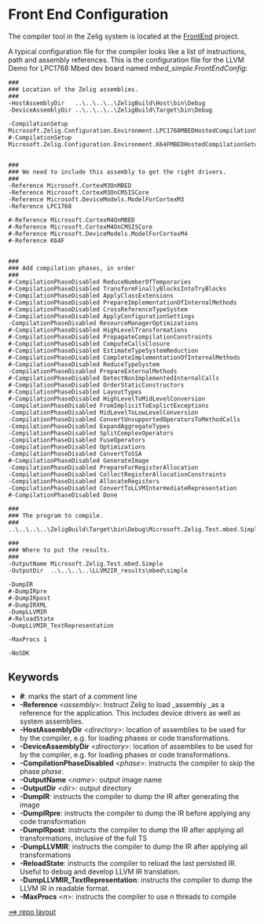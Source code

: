 # Front End Configuration

The compiler tool in the Zelig system is located at the [FrontEnd](https://github.com/MSOpenTech/il2n-pr/tree/il2ir_demo/zelig/Zelig/CompileTime/CodeGenerator/FrontEnd) project. 

A typical configuration file for the compiler looks like a list of instructions, path and assembly references. This is the configuration file for the LLVM Demo for LPC1768 Mbed dev board named _mbed_simple.FrontEndConfig_: 

```
###
### Location of the Zelig assemblies.
###
-HostAssemblyDir   ..\..\..\..\ZeligBuild\Host\bin\Debug
-DeviceAssemblyDir ..\..\..\..\ZeligBuild\Target\bin\Debug

-CompilationSetup Microsoft.Zelig.Configuration.Environment.LPC1768MBEDHostedCompilationSetup
#-CompilationSetup Microsoft.Zelig.Configuration.Environment.K64FMBEDHostedCompilationSetup


###
### We need to include this assembly to get the right drivers.
###
-Reference Microsoft.CortexM3OnMBED
-Reference Microsoft.CortexM3OnCMSISCore
-Reference Microsoft.DeviceModels.ModelForCortexM3
-Reference LPC1768

#-Reference Microsoft.CortexM4OnMBED
#-Reference Microsoft.CortexM4OnCMSISCore
#-Reference Microsoft.DeviceModels.ModelForCortexM4
#-Reference K64F


###
### Add compilation phases, in order
###
#-CompilationPhaseDisabled ReduceNumberOfTemporaries
#-CompilationPhaseDisabled TransformFinallyBlocksIntoTryBlocks
#-CompilationPhaseDisabled ApplyClassExtensions
#-CompilationPhaseDisabled PrepareImplementationOfInternalMethods  
#-CompilationPhaseDisabled CrossReferenceTypeSystem
#-CompilationPhaseDisabled ApplyConfigurationSettings
-CompilationPhaseDisabled ResourceManagerOptimizations
#-CompilationPhaseDisabled HighLevelTransformations
#-CompilationPhaseDisabled PropagateCompilationConstraints
#-CompilationPhaseDisabled ComputeCallsClosure
#-CompilationPhaseDisabled EstimateTypeSystemReduction
#-CompilationPhaseDisabled CompleteImplementationOfInternalMethods
#-CompilationPhaseDisabled ReduceTypeSystem
-CompilationPhaseDisabled PrepareExternalMethods
#-CompilationPhaseDisabled DetectNonImplementedInternalCalls
#-CompilationPhaseDisabled OrderStaticConstructors
#-CompilationPhaseDisabled LayoutTypes
#-CompilationPhaseDisabled HighLevelToMidLevelConversion
-CompilationPhaseDisabled FromImplicitToExplictExceptions
-CompilationPhaseDisabled MidLevelToLowLevelConversion
-CompilationPhaseDisabled ConvertUnsupportedOperatorsToMethodCalls
-CompilationPhaseDisabled ExpandAggregateTypes
-CompilationPhaseDisabled SplitComplexOperators
-CompilationPhaseDisabled FuseOperators
-CompilationPhaseDisabled Optimizations
-CompilationPhaseDisabled ConvertToSSA
#-CompilationPhaseDisabled GenerateImage
-CompilationPhaseDisabled PrepareForRegisterAllocation
-CompilationPhaseDisabled CollectRegisterAllocationConstraints
-CompilationPhaseDisabled AllocateRegisters
-CompilationPhaseDisabled ConvertToLLVMIntermediateRepresentation
#-CompilationPhaseDisabled Done

###
### The program to compile.
###
..\..\..\..\ZeligBuild\Target\bin\Debug\Microsoft.Zelig.Test.mbed.Simple.exe

###
### Where to put the results.
###
-OutputName Microsoft.Zelig.Test.mbed.Simple
-OutputDir  ..\..\..\..\LLVM2IR_results\mbed\simple

-DumpIR
#-DumpIRpre
#-DumpIRpost
#-DumpIRXML
-DumpLLVMIR
#-ReloadState
-DumpLLVMIR_TextRepresentation

-MaxProcs 1

-NoSDK
```
## Keywords  
* **\#**: marks the start of a comment line
* **-Reference** \<_assembly_\>: Instruct Zelig to load _assembly _as a reference for the application. This includes device drivers as well as system assemblies. 
* **-HostAssemblyDir** \<_directory_\>: location of assemblies to be used for by the compiler, e.g. for loading phases or code transformations. 
* **-DeviceAssemblyDir** \<_directory_\>: location of assemblies to be used for by the compiler, e.g. for loading phases or code transformations. 
* **-CompilationPhaseDisabled** \<_phase_\>: instructs the compiler to skip the phase _phase_. 
* **-OutputName** \<_name_\>: output image name
* **-OutputDir** \<_dir_\>: output directory
* **-DumpIR**: instructs the compiler to dump the IR after generating the image 
* **-DumpIRpre**: instructs the compiler to dump the IR before applying any code transformation 
* **-DumpIRpost**: instructs the compiler to dump the IR after applying all transformations, inclusive of the full TS
* **-DumpLLVMIR**: instructs the compiler to dump the IR after applying all transformations 
* **-ReloadState**: instructs the compiler to reload the last persisted IR. Useful to debug and develop LLVM IR translation. 
* **-DumpLLVMIR_TextRepresentation**: instructs the compiler to dump the LLVM IR in readable format.
* **-MaxProcs** \<_n_\>: instructs the compiler to use _n_ threads to compile

[==> repo layout](https://github.com/NETMF/llilum/wiki/docs/resources/repo)
